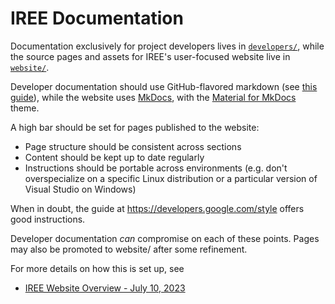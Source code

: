 # IREE Documentation

Documentation exclusively for project developers lives in
[`developers/`](developers/), while the source pages and assets for IREE's
user-focused website live in [`website/`](website/).

Developer documentation should use GitHub-flavored markdown (see
[this guide](https://guides.github.com/features/mastering-markdown/)), while
the website uses [MkDocs](https://www.mkdocs.org/), with the
[Material for MkDocs](https://squidfunk.github.io/mkdocs-material/) theme.

A high bar should be set for pages published to the website:

* Page structure should be consistent across sections
* Content should be kept up to date regularly
* Instructions should be portable across environments (e.g. don't
  overspecialize on a specific Linux distribution or a particular version of
  Visual Studio on Windows)

When in doubt, the guide at https://developers.google.com/style offers good
instructions.

Developer documentation _can_ compromise on each of these points. Pages may
also be promoted to website/ after some refinement.

For more details on how this is set up, see

* [IREE Website Overview - July 10, 2023](https://docs.google.com/presentation/d/116TyW_aCsPXmmjRYI2tRqpOwDaGNoV8LDC_j9hsMrDk/edit?usp=sharing)

